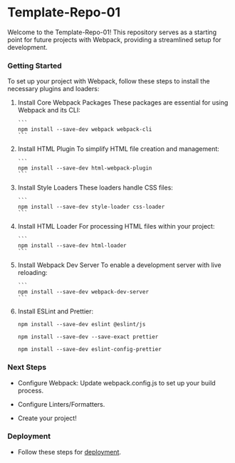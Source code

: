 # Template-Repo-01

Welcome to the Template-Repo-01! This repository serves as a starting point for future projects with Webpack, providing a streamlined setup for development.

### Getting Started

To set up your project with Webpack, follow these steps to install the necessary plugins and loaders:

1.  Install Core Webpack Packages
    These packages are essential for using Webpack and its CLI:

        ```
        npm install --save-dev webpack webpack-cli
        ```

2.  Install HTML Plugin
    To simplify HTML file creation and management:

        ```
        npm install --save-dev html-webpack-plugin
        ```

3.  Install Style Loaders
    These loaders handle CSS files:

        ```
        npm install --save-dev style-loader css-loader
        ```

4.  Install HTML Loader
    For processing HTML files within your project:

        ```
        npm install --save-dev html-loader
        ```

5.  Install Webpack Dev Server
    To enable a development server with live reloading:

        ```
        npm install --save-dev webpack-dev-server
        ```

6.  Install ESLint and Prettier:

    ```
    npm install --save-dev eslint @eslint/js
    ```

    ```
    npm install --save-dev --save-exact prettier
    ```

    ```
    npm install --save-dev eslint-config-prettier
    ```

### Next Steps

- Configure Webpack: Update webpack.config.js to set up your build process.

- Configure Linters/Formatters.

- Create your project!

### Deployment

- Follow these steps for [deployment](https://www.theodinproject.com/lessons/node-path-javascript-restaurant-page#deployment).
